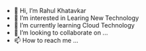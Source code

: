 - 👋 Hi, I’m Rahul Khatavkar
- 👀 I’m interested in Learing New Technology
- 🌱 I’m currently learning Cloud Technology
- 💞️ I’m looking to collaborate on ...
- 📫 How to reach me ...

<!---
rahulkhatavkar/rahulkhatavkar is a ✨ special ✨ repository because its `README.md` (this file) appears on your GitHub profile.
You can click the Preview link to take a look at your changes.
--->
